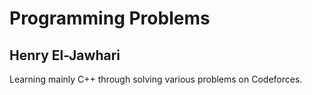 # Programming Problems
## Henry El-Jawhari

Learning mainly C++ through solving various problems on Codeforces.
